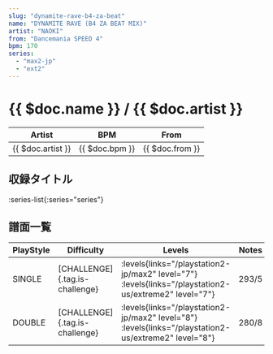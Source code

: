 ```yaml
---
slug: "dynamite-rave-b4-za-beat"
name: "DYNAMITE RAVE (B4 ZA BEAT MIX)"
artist: "NAOKI"
from: "Dancemania SPEED 4"
bpm: 170
series:
  - "max2-jp"
  - "ext2"
---
```


# {{ $doc.name }} / {{ $doc.artist }}

|Artist|BPM|From|
|------|---|----|
|{{ $doc.artist }}|{{ $doc.bpm }}|{{ $doc.from }}|

## 収録タイトル

:series-list{:series="series"}

## 譜面一覧

|PlayStyle|Difficulty|Levels|Notes|Movie|
|---------|----------|------|-----|-----|
|SINGLE|[CHALLENGE]{.tag.is-challenge}|<div class="field is-grouped is-grouped-multiline"> :levels{links="/playstation2-jp/max2" level="7"}  :levels{links="/playstation2-us/extreme2" level="7"}</div>|293/5||
|DOUBLE|[CHALLENGE]{.tag.is-challenge}|<div class="field is-grouped is-grouped-multiline"> :levels{links="/playstation2-jp/max2" level="8"}  :levels{links="/playstation2-us/extreme2" level="8"}</div>|280/8||
